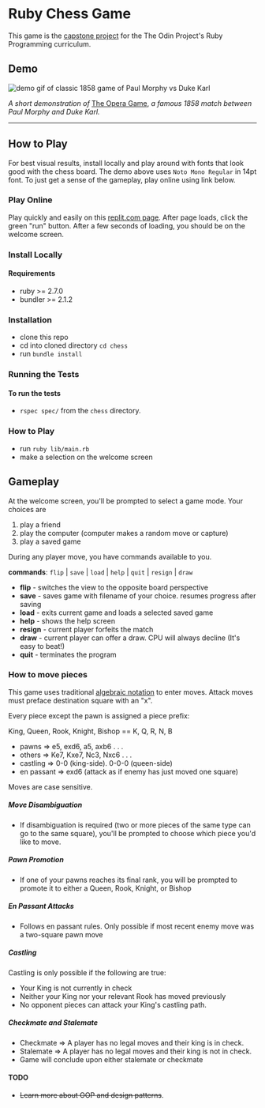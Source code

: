 # Ruby Chess Game

This game is the [capstone project](https://www.theodinproject.com/courses/ruby-programming/lessons/ruby-final-project?ref=lnav) for the The Odin Project's Ruby Programming curriculum.

## Demo

![demo gif of classic 1858 game of Paul Morphy vs Duke Karl](demo/demo.gif)


*A short demonstration of* [The Opera Game](https://www.chess.com/terms/opera-game-chess), *a famous 1858 match between Paul Morphy and Duke Karl.*

***

## How to Play

For best visual results, install locally and play around with fonts that look good with the chess board. The demo above uses `Noto Mono Regular` in 14pt font.
To just get a sense of the gameplay, play online using link below.

### Play Online

Play quickly and easily on this [replit.com page](https://replit.com/@JoeMcCannDev/chess). After page loads, click the green "run" button. After a few seconds of loading, you should be on the welcome screen.

### Install Locally

#### Requirements

- ruby >= 2.7.0
- bundler >= 2.1.2

### Installation

- clone this repo
- cd into cloned directory `cd chess`
- run `bundle install`

### Running the Tests

#### To run the tests

- `rspec spec/` from the `chess` directory.

### How to Play

- run `ruby lib/main.rb`
- make a selection on the welcome screen

## Gameplay

At the welcome screen, you'll be prompted to select a game mode. Your choices are

1. play a friend
2. play the computer (computer makes a random move or capture)
3. play a saved game

During any player move, you have commands available to you.

**commands**: `flip` | `save` | `load` | `help` | `quit` | `resign` | `draw`
- **flip** - switches the view to the opposite board perspective
- **save** - saves game with filename of your choice. resumes progress after saving
- **load** - exits current game and loads a selected saved game
- **help** - shows the help screen
- **resign** - current player forfeits the match
- **draw** - current player can offer a draw. CPU will always decline (It's easy to beat!)
- **quit** - terminates the program

### How to move pieces

This game uses traditional [algebraic notation](https://en.wikipedia.org/wiki/Algebraic_notation_(chess)) to enter moves.
Attack moves must preface destination square with an "x".

Every piece except the pawn is assigned a piece prefix:

  King, Queen, Rook, Knight, Bishop == K, Q, R, N, B

  - pawns      =>   e5, exd6, a5, axb6 . . .
  - others     =>   Ke7, Kxe7, Nc3, Nxc6 . . .
  - castling   =>   0-0 (king-side). 0-0-0 (queen-side)
  - en passant =>   exd6 (attack as if enemy has just moved one square)
      

Moves are case sensitive.

##### Move Disambiguation

- If disambiguation is required (two or more pieces of the same type can go to the same square), you'll be prompted to choose which piece you'd like to move.

##### Pawn Promotion

- If one of your pawns reaches its final rank, you will be prompted to promote it to either a Queen, Rook, Knight, or Bishop

##### En Passant Attacks

- Follows en passant rules. Only possible if most recent enemy move was a two-square pawn move

##### Castling

Castling is only possible if the following are true:

- Your King is not currently in check
- Neither your King nor your relevant Rook has moved previously
- No opponent pieces can attack your King's castling path.

##### Checkmate and Stalemate

- Checkmate => A player has no legal moves and their king is in check.
- Stalemate => A player has no legal moves and their king is not in check.
- Game will conclude upon either stalemate or checkmate

#### TODO

- ~~Learn more about OOP and design patterns~~.
